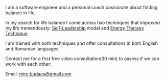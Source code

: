 

I am a software engineer and a personal coach passionate about finding balance in life. 

In my search for life balance I come across two techniques that improved my life tremendously: 
[Self-Leadership](https://ifs-institute.com/) model and [Energy Therapy Technique](https://drkarenwardtherapist.ie/).

I am trained with both techniques and offer consultations in both English and Romanian languages.

Contact me for a first free video consultation(30 min) to assess if we can work with each other:

Email: mire.budaes@gmail.com